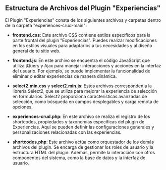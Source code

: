 ## Estructura de Archivos del Plugin "Experiencias"

El Plugin "Experiencias" consta de los siguientes archivos y carpetas dentro de la carpeta "experiences-crud-main":

- **frontend.css**: Este archivo CSS contiene estilos específicos para la parte frontal del plugin "Experiencias". Puedes realizar modificaciones en los estilos visuales para adaptarlos a tus necesidades y al diseño general de tu sitio web.

- **frontend.js**: En este archivo se encuentra el código JavaScript que utiliza jQuery y Ajax para manejar interacciones y acciones en la interfaz del usuario. Por ejemplo, se puede implementar la funcionalidad de eliminar o editar experiencias de manera dinámica.

- **select2.min.css** y **select2.min.js**: Estos archivos corresponden a la librería Select2, que se utiliza para mejorar la experiencia de selección en formularios. Select2 proporciona características avanzadas de selección, como búsqueda en campos desplegables y carga remota de opciones.

- **experiences-crud.php**: En este archivo se realiza el registro de los shortcodes, propiedades y taxonomías específicas del plugin de Experiencias. Aquí se pueden definir las configuraciones generales y personalizaciones relacionadas con las experiencias.

- **shortcodes.php**: Este archivo actúa como orquestador de los demás archivos del plugin. Se encarga de gestionar los roles de usuario y la estructura HTML del plugin. Además, permite la interacción con otros componentes del sistema, como la base de datos y la interfaz de usuario.